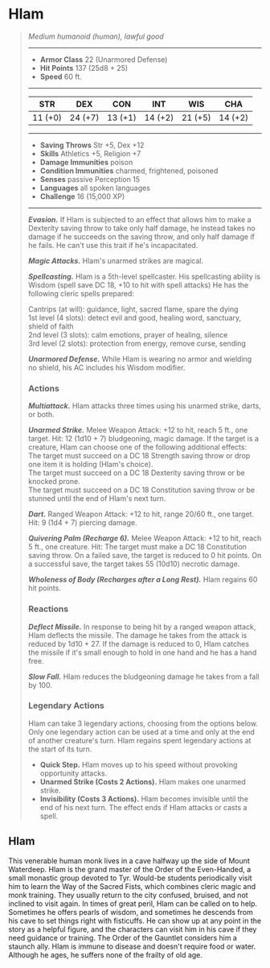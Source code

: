 # Hlam
>*Medium humanoid (human), lawful good*
>___
>- **Armor Class** 22 (Unarmored Defense)
>- **Hit Points** 137 (25d8 + 25)
>- **Speed** 60 ft.
>___
>|STR|DEX|CON|INT|WIS|CHA|
>|:---:|:---:|:---:|:---:|:---:|:---:|
>|11 (+0)|24 (+7)|13 (+1)|14 (+2)|21 (+5)|14 (+2)|
>___
>- **Saving Throws** Str +5, Dex +12
>- **Skills** Athletics +5, Religion +7
>- **Damage Immunities** poison
>- **Condition Immunities** charmed, frightened, poisoned
>- **Senses** passive Perception 15
>- **Languages** all spoken languages
>- **Challenge** 16 (15,000 XP)
>___
>***Evasion.*** If Hlam is subjected to an effect that allows him to make a Dexterity saving throw to take only half damage, he instead takes no damage if he succeeds on the saving throw, and only half damage if he fails. He can't use this trait if he's incapacitated.  
>
>***Magic Attacks.*** Hlam's unarmed strikes are magical.  
>
>***Spellcasting.*** Hlam is a 5th-level spellcaster. His spellcasting ability is Wisdom (spell save DC 18, +10 to hit with spell attacks) He has the following cleric spells prepared:  
>
>Cantrips (at will): guidance, light, sacred flame, spare the dying  
>1st level (4 slots): detect evil and good, healing word, sanctuary, shield of faith  
>2nd level (3 slots): calm emotions, prayer of healing, silence  
>3rd level (2 slots): protection from energy, remove curse, sending  
>
>
>***Unarmored Defense.*** While Hlam is wearing no armor and wielding no shield, his AC includes his Wisdom modifier.  
>
>### Actions
>***Multiattack.*** Hlam attacks three times using his unarmed strike, darts, or both.  
>
>***Unarmed Strike.*** Melee Weapon Attack: +12 to hit, reach 5 ft., one target. Hit: 12 (1d10 + 7) bludgeoning, magic damage. If the target is a creature, Hlam can choose one of the following additional effects:  
>The target must succeed on a DC 18 Strength saving throw or drop one item it is holding (Hlam's choice).  
>The target must succeed on a DC 18 Dexterity saving throw or be knocked prone.  
>The target must succeed on a DC 18 Constitution saving throw or be stunned until the end of Hlam's next turn.  
>
>***Dart.*** Ranged Weapon Attack: +12 to hit, range 20/60 ft., one target. Hit: 9 (1d4 + 7) piercing damage.  
>
>***Quivering Palm (Recharge 6).*** Melee Weapon Attack: +12 to hit, reach 5 ft., one creature. Hit: The target must make a DC 18 Constitution saving throw. On a failed save, the target is reduced to 0 hit points. On a successful save, the target takes 55 (10d10) necrotic damage.  
>
>***Wholeness of Body (Recharges after a Long Rest).*** Hlam regains 60 hit points.  
>
>### Reactions
>***Deflect Missile.*** In response to being hit by a ranged weapon attack, Hlam deflects the missile. The damage he takes from the attack is reduced by 1d10 + 27. If the damage is reduced to 0, Hlam catches the missile if it's small enough to hold in one hand and he has a hand free.  
>
>***Slow Fall.*** Hlam reduces the bludgeoning damage he takes from a fall by 100.  
>
>### Legendary Actions
>Hlam can take 3 legendary actions, choosing from the options below. Only one legendary action can be used at a time and only at the end of another creature's turn. Hlam regains spent legendary actions at the start of its turn.
>
>- **Quick Step.** Hlam moves up to his speed without provoking opportunity attacks.
>- **Unarmed Strike (Costs 2 Actions).** Hlam makes one unarmed strike.
>- **Invisibility (Costs 3 Actions).** Hlam becomes invisible until the end of his next turn. The effect ends if Hlam attacks or casts a spell.
## Hlam
This venerable human monk lives in a cave halfway up the side of Mount Waterdeep. Hlam is the grand master of the Order of the Even-Handed, a small monastic group devoted to Tyr. Would-be students periodically visit him to learn the Way of the Sacred Fists, which combines cleric magic and monk training. They usually return to the city confused, bruised, and not inclined to visit again.
In times of great peril, Hlam can be called on to help. Sometimes he offers pearls of wisdom, and sometimes he descends from his cave to set things right with fisticuffs. He can show up at any point in the story as a helpful figure, and the characters can visit him in his cave if they need guidance or training. The Order of the Gauntlet considers him a staunch ally.
Hlam is immune to disease and doesn't require food or water. Although he ages, he suffers none of the frailty of old age.
